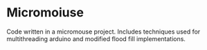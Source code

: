 # Micromoiuse
Code written in a micromouse project. Includes techniques used for multithreading arduino and modified flood fill implementations.
